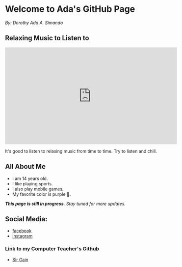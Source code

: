 # Welcome to Ada's GitHub Page
_By: Dorothy Ada A. Simando_

## Relaxing Music to Listen to
<iframe width="560" height="315" src="https://www.youtube.com/embed/Q1jE25zn8RU" title="YouTube video player" frameborder="0" allow="accelerometer; autoplay; clipboard-write; encrypted-media; gyroscope; picture-in-picture" allowfullscreen></iframe>

It's good to listen to relaxing music from time to time. Try to listen and chill.

## All About Me

 - I am 14 years old.
 - I like playing sports.
 - I also play mobile games.
 - My favorite color is purple 💜.


_**This page is still in progress.** Stay tuned for more updates._




## Social Media:

- [facebook](https://www.facebook.com/dorothy.dora1512/)
- [instagram](https://www.instagram.com/dorothyyadaa/)


### Link to my Computer Teacher's Github
- [Sir Gain](https://641n.github.io/)


